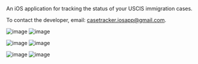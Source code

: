 An iOS application for tracking the status of your USCIS immigration cases.

To contact the developer, email: [casetracker.iosapp@gmail.com](casetracker.iosapp@gmail.com).

![image](https://raw.githubusercontent.com/shaunfowler/uscis-case-tracker-app/gh-pages/Simulator%20Screen%20Shot%20-%20iPhone%2013%20-%202022-02-15%20at%2020.54.16%20copy%202.png) ![image](https://raw.githubusercontent.com/shaunfowler/uscis-case-tracker-app/gh-pages/Simulator%20Screen%20Shot%20-%20iPhone%2013%20-%202022-02-15%20at%2020.54.19%20copy%202.png) 

![image](https://raw.githubusercontent.com/shaunfowler/uscis-case-tracker-app/gh-pages/Simulator%20Screen%20Shot%20-%20iPhone%2013%20-%202022-02-15%20at%2020.54.13%20copy%202.png) ![image](https://raw.githubusercontent.com/shaunfowler/uscis-case-tracker-app/gh-pages/Simulator%20Screen%20Shot%20-%20iPhone%2013%20-%202022-02-15%20at%2020.54.24%20copy%202.png) 

![image](https://raw.githubusercontent.com/shaunfowler/uscis-case-tracker-app/gh-pages/Simulator%20Screen%20Shot%20-%20iPhone%2013%20-%202022-02-15%20at%2020.54.27%20copy%202.png) ![image](https://raw.githubusercontent.com/shaunfowler/uscis-case-tracker-app/gh-pages/Simulator%20Screen%20Shot%20-%20iPhone%2013%20-%202022-02-15%20at%2020.54.33%20copy%202.png)
